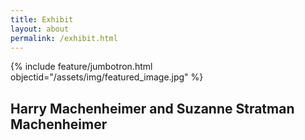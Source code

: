 ```yaml
---
title: Exhibit
layout: about
permalink: /exhibit.html
---
```


{% include feature/jumbotron.html objectid="/assets/img/featured_image.jpg" %}

## Harry Machenheimer and Suzanne Stratman Machenheimer 

